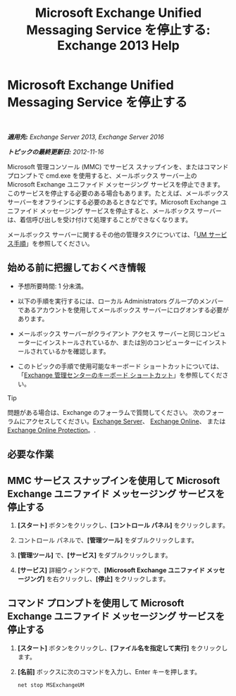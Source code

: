 ﻿---
title: 'Microsoft Exchange Unified Messaging Service を停止する: Exchange 2013 Help'
TOCTitle: Microsoft Exchange Unified Messaging Service を停止する
ms:assetid: 64fa5535-8150-45c6-82e6-d2346892a031
ms:mtpsurl: https://technet.microsoft.com/ja-jp/library/Aa998595(v=EXCHG.150)
ms:contentKeyID: 50555799
ms.date: 04/24/2018
mtps_version: v=EXCHG.150
ms.translationtype: HT
---

# Microsoft Exchange Unified Messaging Service を停止する

 

_**適用先:** Exchange Server 2013, Exchange Server 2016_

_**トピックの最終更新日:** 2012-11-16_

Microsoft 管理コンソール (MMC) でサービス スナップインを、またはコマンド プロンプトで cmd.exe を使用すると、メールボックス サーバー上の Microsoft Exchange ユニファイド メッセージング サービスを停止できます。このサービスを停止する必要のある場合もあります。たとえば、メールボックス サーバーをオフラインにする必要のあるときなどです。Microsoft Exchange ユニファイド メッセージング サービスを停止すると、メールボックス サーバーは、着信呼び出しを受け付けて処理することができなくなります。

メールボックス サーバーに関するその他の管理タスクについては、「[UM サービス手順](um-services-procedures-exchange-2013-help.md)」を参照してください。

## 始める前に把握しておくべき情報

  - 予想所要時間: 1 分未満。

  - 以下の手順を実行するには、ローカル Administrators グループのメンバーであるアカウントを使用してメールボックス サーバーにログオンする必要があります。

  - メールボックス サーバーがクライアント アクセス サーバーと同じコンピューターにインストールされているか、または別のコンピューターにインストールされているかを確認します。

  - このトピックの手順で使用可能なキーボード ショートカットについては、「[Exchange 管理センターのキーボード ショートカット](keyboard-shortcuts-in-the-exchange-admin-center-exchange-online-protection-help.md)」を参照してください。


> [!TIP]
> 問題がある場合は、Exchange のフォーラムで質問してください。 次のフォーラムにアクセスしてください。<A href="https://go.microsoft.com/fwlink/p/?linkid=60612">Exchange Server</A>、 <A href="https://go.microsoft.com/fwlink/p/?linkid=267542">Exchange Online</A>、 または <A href="https://go.microsoft.com/fwlink/p/?linkid=285351">Exchange Online Protection</A>。.



## 必要な作業

## MMC サービス スナップインを使用して Microsoft Exchange ユニファイド メッセージング サービスを停止する

1.  **\[スタート\]** ボタンをクリックし、**\[コントロール パネル\]** をクリックします。

2.  コントロール パネルで、**\[管理ツール\]** をダブルクリックします。

3.  **\[管理ツール\]** で、**\[サービス\]** をダブルクリックします。

4.  **\[サービス\]** 詳細ウィンドウで、**\[Microsoft Exchange ユニファイド メッセージング\]** を右クリックし、**\[停止\]** をクリックします。

## コマンド プロンプトを使用して Microsoft Exchange ユニファイド メッセージング サービスを停止する

1.  **\[スタート\]** ボタンをクリックし、**\[ファイル名を指定して実行\]** をクリックします。

2.  **\[名前\]** ボックスに次のコマンドを入力し、Enter キーを押します。
    
        net stop MSExchangeUM

